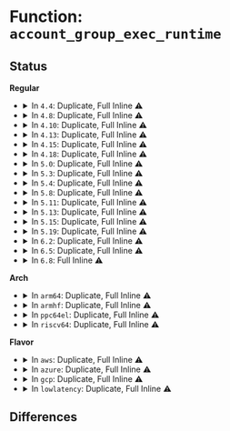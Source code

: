 # Function: <code>account_group_exec_runtime</code>

## Status
<b>Regular</b>
<ul>
<li>
<details>
<summary>In <code>4.4</code>: Duplicate, Full Inline ⚠️</summary>

**Collision:** Static Duplication

**Inline:** Full

**Transformation:** False

**Instances:**

```
In kernel/sched/fair.c (ffffffff810b4b23)
Location: kernel/sched/stats.h:253
Inline: True
Inline callers:
  - kernel/sched/fair.c:update_curr
```
```
In kernel/sched/rt.c (ffffffff810bfae7)
Location: kernel/sched/stats.h:253
Inline: True
Inline callers:
  - kernel/sched/rt.c:update_curr_rt
```
```
In kernel/sched/deadline.c (ffffffff810c21fa)
Location: kernel/sched/stats.h:253
Inline: True
Inline callers:
  - kernel/sched/deadline.c:update_curr_dl
```
```
In kernel/sched/stop_task.c (ffffffff810c3157)
Location: kernel/sched/stats.h:253
Inline: True
Inline callers:
  - kernel/sched/stop_task.c:put_prev_task_stop
```
</details>
</li>
<li>
<details>
<summary>In <code>4.8</code>: Duplicate, Full Inline ⚠️</summary>

**Collision:** Static Duplication

**Inline:** Full

**Transformation:** False

**Instances:**

```
In kernel/sched/fair.c (ffffffff810b7693)
Location: kernel/sched/stats.h:258
Inline: True
Inline callers:
  - kernel/sched/fair.c:update_curr
```
```
In kernel/sched/rt.c (ffffffff810c340e)
Location: kernel/sched/stats.h:258
Inline: True
Inline callers:
  - kernel/sched/rt.c:update_curr_rt
```
```
In kernel/sched/deadline.c (ffffffff810c5bcb)
Location: kernel/sched/stats.h:258
Inline: True
Inline callers:
  - kernel/sched/deadline.c:update_curr_dl
```
```
In kernel/sched/stop_task.c (ffffffff810c6acc)
Location: kernel/sched/stats.h:258
Inline: True
Inline callers:
  - kernel/sched/stop_task.c:put_prev_task_stop
```
</details>
</li>
<li>
<details>
<summary>In <code>4.10</code>: Duplicate, Full Inline ⚠️</summary>

**Collision:** Static Duplication

**Inline:** Full

**Transformation:** False

**Instances:**

```
In kernel/sched/fair.c (ffffffff810bf9a3)
Location: kernel/sched/stats.h:260
Inline: True
Inline callers:
  - kernel/sched/fair.c:update_curr
```
```
In kernel/sched/rt.c (ffffffff810c947e)
Location: kernel/sched/stats.h:260
Inline: True
Inline callers:
  - kernel/sched/rt.c:update_curr_rt
```
```
In kernel/sched/deadline.c (ffffffff810cbb8b)
Location: kernel/sched/stats.h:260
Inline: True
Inline callers:
  - kernel/sched/deadline.c:update_curr_dl
```
```
In kernel/sched/stop_task.c (ffffffff810ccaac)
Location: kernel/sched/stats.h:260
Inline: True
Inline callers:
  - kernel/sched/stop_task.c:put_prev_task_stop
```
</details>
</li>
<li>
<details>
<summary>In <code>4.13</code>: Duplicate, Full Inline ⚠️</summary>

**Collision:** Static Duplication

**Inline:** Full

**Transformation:** False

**Instances:**

```
In kernel/sched/fair.c (ffffffff810bb355)
Location: include/linux/sched/cputime.h:165
Inline: True
Inline callers:
  - kernel/sched/fair.c:update_curr
```
```
In kernel/sched/rt.c (ffffffff810c470c)
Location: include/linux/sched/cputime.h:165
Inline: True
Inline callers:
  - kernel/sched/rt.c:update_curr_rt
```
```
In kernel/sched/deadline.c (ffffffff810c7e4a)
Location: include/linux/sched/cputime.h:165
Inline: True
Inline callers:
  - kernel/sched/deadline.c:update_curr_dl
```
```
In kernel/sched/stop_task.c (ffffffff810cd964)
Location: include/linux/sched/cputime.h:165
Inline: True
Inline callers:
  - kernel/sched/stop_task.c:put_prev_task_stop
```
</details>
</li>
<li>
<details>
<summary>In <code>4.15</code>: Duplicate, Full Inline ⚠️</summary>

**Collision:** Static Duplication

**Inline:** Full

**Transformation:** False

**Instances:**

```
In kernel/sched/fair.c (ffffffff810c2f12)
Location: include/linux/sched/cputime.h:167
Inline: True
Inline callers:
  - kernel/sched/fair.c:update_curr
```
```
In kernel/sched/rt.c (ffffffff810cbddd)
Location: include/linux/sched/cputime.h:167
Inline: True
Inline callers:
  - kernel/sched/rt.c:update_curr_rt
```
```
In kernel/sched/deadline.c (ffffffff810cf596)
Location: include/linux/sched/cputime.h:167
Inline: True
Inline callers:
  - kernel/sched/deadline.c:update_curr_dl
```
```
In kernel/sched/stop_task.c (ffffffff810d51b1)
Location: include/linux/sched/cputime.h:167
Inline: True
Inline callers:
  - kernel/sched/stop_task.c:put_prev_task_stop
```
</details>
</li>
<li>
<details>
<summary>In <code>4.18</code>: Duplicate, Full Inline ⚠️</summary>

**Collision:** Static Duplication

**Inline:** Full

**Transformation:** False

**Instances:**

```
In kernel/sched/fair.c (ffffffff810c93df)
Location: include/linux/sched/cputime.h:167
Inline: True
Inline callers:
  - kernel/sched/fair.c:update_curr
```
```
In kernel/sched/rt.c (ffffffff810d3508)
Location: include/linux/sched/cputime.h:167
Inline: True
Inline callers:
  - kernel/sched/rt.c:update_curr_rt
```
```
In kernel/sched/deadline.c (ffffffff810d7109)
Location: include/linux/sched/cputime.h:167
Inline: True
Inline callers:
  - kernel/sched/deadline.c:update_curr_dl
```
```
In kernel/sched/stop_task.c (ffffffff810dd18f)
Location: include/linux/sched/cputime.h:167
Inline: True
Inline callers:
  - kernel/sched/stop_task.c:put_prev_task_stop
```
</details>
</li>
<li>
<details>
<summary>In <code>5.0</code>: Duplicate, Full Inline ⚠️</summary>

**Collision:** Static Duplication

**Inline:** Full

**Transformation:** False

**Instances:**

```
In kernel/sched/fair.c (ffffffff810d37cf)
Location: include/linux/sched/cputime.h:167
Inline: True
Inline callers:
  - kernel/sched/fair.c:update_curr
```
```
In kernel/sched/rt.c (ffffffff810dc8a7)
Location: include/linux/sched/cputime.h:167
Inline: True
Inline callers:
  - kernel/sched/rt.c:update_curr_rt
```
```
In kernel/sched/deadline.c (ffffffff810e1655)
Location: include/linux/sched/cputime.h:167
Inline: True
Inline callers:
  - kernel/sched/deadline.c:update_curr_dl
```
```
In kernel/sched/stop_task.c (ffffffff810e6def)
Location: include/linux/sched/cputime.h:167
Inline: True
Inline callers:
  - kernel/sched/stop_task.c:put_prev_task_stop
```
</details>
</li>
<li>
<details>
<summary>In <code>5.3</code>: Duplicate, Full Inline ⚠️</summary>

**Collision:** Static Duplication

**Inline:** Full

**Transformation:** False

**Instances:**

```
In kernel/sched/fair.c (ffffffff810dacc2)
Location: include/linux/sched/cputime.h:167
Inline: True
Inline callers:
  - kernel/sched/fair.c:update_curr
```
```
In kernel/sched/rt.c (ffffffff810e3848)
Location: include/linux/sched/cputime.h:167
Inline: True
Inline callers:
  - kernel/sched/rt.c:update_curr_rt
```
```
In kernel/sched/deadline.c (ffffffff810e810b)
Location: include/linux/sched/cputime.h:167
Inline: True
Inline callers:
  - kernel/sched/deadline.c:update_curr_dl
```
```
In kernel/sched/stop_task.c (ffffffff810eda7f)
Location: include/linux/sched/cputime.h:167
Inline: True
Inline callers:
  - kernel/sched/stop_task.c:put_prev_task_stop
```
</details>
</li>
<li>
<details>
<summary>In <code>5.4</code>: Duplicate, Full Inline ⚠️</summary>

**Collision:** Static Duplication

**Inline:** Full

**Transformation:** False

**Instances:**

```
In kernel/sched/fair.c (ffffffff810e4be2)
Location: include/linux/sched/cputime.h:169
Inline: True
Inline callers:
  - kernel/sched/fair.c:update_curr
```
```
In kernel/sched/rt.c (ffffffff810ef27f)
Location: include/linux/sched/cputime.h:169
Inline: True
Inline callers:
  - kernel/sched/rt.c:update_curr_rt
```
```
In kernel/sched/deadline.c (ffffffff810f34db)
Location: include/linux/sched/cputime.h:169
Inline: True
Inline callers:
  - kernel/sched/deadline.c:update_curr_dl
```
```
In kernel/sched/stop_task.c (ffffffff810f965f)
Location: include/linux/sched/cputime.h:169
Inline: True
Inline callers:
  - kernel/sched/stop_task.c:put_prev_task_stop
```
</details>
</li>
<li>
<details>
<summary>In <code>5.8</code>: Duplicate, Full Inline ⚠️</summary>

**Collision:** Static Duplication

**Inline:** Full

**Transformation:** False

**Instances:**

```
In kernel/sched/fair.c (ffffffff810ee1f2)
Location: include/linux/sched/cputime.h:169
Inline: True
Inline callers:
  - kernel/sched/fair.c:update_curr
```
```
In kernel/sched/rt.c (ffffffff810f8c78)
Location: include/linux/sched/cputime.h:169
Inline: True
Inline callers:
  - kernel/sched/rt.c:update_curr_rt
```
```
In kernel/sched/deadline.c (ffffffff810fcbc6)
Location: include/linux/sched/cputime.h:169
Inline: True
Inline callers:
  - kernel/sched/deadline.c:update_curr_dl
```
```
In kernel/sched/stop_task.c (ffffffff8110376f)
Location: include/linux/sched/cputime.h:169
Inline: True
Inline callers:
  - kernel/sched/stop_task.c:put_prev_task_stop
```
</details>
</li>
<li>
<details>
<summary>In <code>5.11</code>: Duplicate, Full Inline ⚠️</summary>

**Collision:** Static Duplication

**Inline:** Full

**Transformation:** False

**Instances:**

```
In kernel/sched/fair.c (ffffffff810ec005)
Location: include/linux/sched/cputime.h:169
Inline: True
Inline callers:
  - kernel/sched/fair.c:update_curr
```
```
In kernel/sched/rt.c (ffffffff810f6e8b)
Location: include/linux/sched/cputime.h:169
Inline: True
Inline callers:
  - kernel/sched/rt.c:update_curr_rt
```
```
In kernel/sched/deadline.c (ffffffff810fb0d6)
Location: include/linux/sched/cputime.h:169
Inline: True
Inline callers:
  - kernel/sched/deadline.c:update_curr_dl
```
```
In kernel/sched/stop_task.c (ffffffff81101e8f)
Location: include/linux/sched/cputime.h:169
Inline: True
Inline callers:
  - kernel/sched/stop_task.c:put_prev_task_stop
```
</details>
</li>
<li>
<details>
<summary>In <code>5.13</code>: Duplicate, Full Inline ⚠️</summary>

**Collision:** Static Duplication

**Inline:** Full

**Transformation:** False

**Instances:**

```
In kernel/sched/fair.c (ffffffff810ee9a4)
Location: include/linux/sched/cputime.h:169
Inline: True
Inline callers:
  - kernel/sched/fair.c:update_curr
```
```
In kernel/sched/rt.c (ffffffff810f8fdb)
Location: include/linux/sched/cputime.h:169
Inline: True
Inline callers:
  - kernel/sched/rt.c:update_curr_rt
```
```
In kernel/sched/deadline.c (ffffffff810fd2de)
Location: include/linux/sched/cputime.h:169
Inline: True
Inline callers:
  - kernel/sched/deadline.c:update_curr_dl
```
```
In kernel/sched/stop_task.c (ffffffff811041ff)
Location: include/linux/sched/cputime.h:169
Inline: True
Inline callers:
  - kernel/sched/stop_task.c:put_prev_task_stop
```
</details>
</li>
<li>
<details>
<summary>In <code>5.15</code>: Duplicate, Full Inline ⚠️</summary>

**Collision:** Static Duplication

**Inline:** Full

**Transformation:** False

**Instances:**

```
In kernel/sched/fair.c (ffffffff81106feb)
Location: include/linux/sched/cputime.h:169
Inline: True
Inline callers:
  - kernel/sched/fair.c:update_curr
```
```
In kernel/sched/rt.c (ffffffff811144d3)
Location: include/linux/sched/cputime.h:169
Inline: True
Inline callers:
  - kernel/sched/rt.c:update_curr_rt
```
```
In kernel/sched/deadline.c (ffffffff811196ae)
Location: include/linux/sched/cputime.h:169
Inline: True
Inline callers:
  - kernel/sched/deadline.c:update_curr_dl
```
```
In kernel/sched/stop_task.c (ffffffff81121301)
Location: include/linux/sched/cputime.h:169
Inline: True
Inline callers:
  - kernel/sched/stop_task.c:put_prev_task_stop
```
</details>
</li>
<li>
<details>
<summary>In <code>5.19</code>: Duplicate, Full Inline ⚠️</summary>

**Collision:** Static Duplication

**Inline:** Full

**Transformation:** False

**Instances:**

```
In kernel/sched/fair.c (ffffffff81124177)
Location: include/linux/sched/cputime.h:170
Inline: True
Inline callers:
  - kernel/sched/fair.c:update_curr
```
```
In kernel/sched/build_policy.c (ffffffff81136144)
Location: include/linux/sched/cputime.h:170
Inline: True
Inline callers:
  - kernel/sched/build_policy.c:update_curr_dl
  - kernel/sched/build_policy.c:update_curr_rt
```
```
In kernel/sched/build_utility.c (ffffffff81144033)
Location: include/linux/sched/cputime.h:170
Inline: True
Inline callers:
  - kernel/sched/build_utility.c:put_prev_task_stop
```
</details>
</li>
<li>
<details>
<summary>In <code>6.2</code>: Duplicate, Full Inline ⚠️</summary>

**Collision:** Static Duplication

**Inline:** Full

**Transformation:** False

**Instances:**

```
In kernel/sched/fair.c (ffffffff8114c118)
Location: include/linux/sched/cputime.h:170
Inline: True
Inline callers:
  - kernel/sched/fair.c:update_curr
```
```
In kernel/sched/build_policy.c (ffffffff81160724)
Location: include/linux/sched/cputime.h:170
Inline: True
Inline callers:
  - kernel/sched/build_policy.c:update_curr_dl
  - kernel/sched/build_policy.c:update_curr_rt
```
```
In kernel/sched/build_utility.c (ffffffff8116fd16)
Location: include/linux/sched/cputime.h:170
Inline: True
Inline callers:
  - kernel/sched/build_utility.c:put_prev_task_stop
```
</details>
</li>
<li>
<details>
<summary>In <code>6.5</code>: Duplicate, Full Inline ⚠️</summary>

**Collision:** Static Duplication

**Inline:** Full

**Transformation:** False

**Instances:**

```
In kernel/sched/fair.c (ffffffff8115a3a8)
Location: include/linux/sched/cputime.h:161
Inline: True
Inline callers:
  - kernel/sched/fair.c:update_curr
```
```
In kernel/sched/build_policy.c (ffffffff81170e4a)
Location: include/linux/sched/cputime.h:161
Inline: True
Inline callers:
  - kernel/sched/build_policy.c:update_curr_dl
  - kernel/sched/build_policy.c:update_curr_rt
```
```
In kernel/sched/build_utility.c (ffffffff8117e6a6)
Location: include/linux/sched/cputime.h:161
Inline: True
Inline callers:
  - kernel/sched/build_utility.c:put_prev_task_stop
```
</details>
</li>
<li>
<details>
<summary>In <code>6.8</code>: Full Inline ⚠️</summary>

**Collision:** Unique Static

**Inline:** Full

**Transformation:** False

**Instances:**

```
In kernel/sched/fair.c (ffffffff81164b30)
Location: include/linux/sched/cputime.h:161
Inline: True
Inline callers:
  - kernel/sched/fair.c:update_curr
  - kernel/sched/fair.c:update_curr_common
```
</details>
</li>
</ul>
<b>Arch</b>
<ul>
<li>
<details>
<summary>In <code>arm64</code>: Duplicate, Full Inline ⚠️</summary>

**Collision:** Static Duplication

**Inline:** Full

**Transformation:** False

**Instances:**

```
In kernel/sched/fair.c (ffff800010144920)
Location: include/linux/sched/cputime.h:169
Inline: True
Inline callers:
  - kernel/sched/fair.c:update_curr
```
```
In kernel/sched/rt.c (ffff8000101504a0)
Location: include/linux/sched/cputime.h:169
Inline: True
Inline callers:
  - kernel/sched/rt.c:update_curr_rt
```
```
In kernel/sched/deadline.c (ffff8000101556e8)
Location: include/linux/sched/cputime.h:169
Inline: True
Inline callers:
  - kernel/sched/deadline.c:update_curr_dl
```
```
In kernel/sched/stop_task.c (ffff80001015e010)
Location: include/linux/sched/cputime.h:169
Inline: True
Inline callers:
  - kernel/sched/stop_task.c:put_prev_task_stop
```
</details>
</li>
<li>
<details>
<summary>In <code>armhf</code>: Duplicate, Full Inline ⚠️</summary>

**Collision:** Static Duplication

**Inline:** Full

**Transformation:** False

**Instances:**

```
In kernel/sched/fair.c (c0392248)
Location: include/linux/sched/cputime.h:169
Inline: True
Inline callers:
  - kernel/sched/fair.c:update_curr
```
```
In kernel/sched/rt.c (c039e110)
Location: include/linux/sched/cputime.h:169
Inline: True
Inline callers:
  - kernel/sched/rt.c:update_curr_rt
```
```
In kernel/sched/deadline.c (c03a304c)
Location: include/linux/sched/cputime.h:169
Inline: True
Inline callers:
  - kernel/sched/deadline.c:update_curr_dl
```
```
In kernel/sched/stop_task.c (c03a9eac)
Location: include/linux/sched/cputime.h:169
Inline: True
Inline callers:
  - kernel/sched/stop_task.c:put_prev_task_stop
```
</details>
</li>
<li>
<details>
<summary>In <code>ppc64el</code>: Duplicate, Full Inline ⚠️</summary>

**Collision:** Static Duplication

**Inline:** Full

**Transformation:** False

**Instances:**

```
In kernel/sched/fair.c (c000000000195b6c)
Location: include/linux/sched/cputime.h:169
Inline: True
Inline callers:
  - kernel/sched/fair.c:update_curr
```
```
In kernel/sched/rt.c (c0000000001a4464)
Location: include/linux/sched/cputime.h:169
Inline: True
Inline callers:
  - kernel/sched/rt.c:update_curr_rt
```
```
In kernel/sched/deadline.c (c0000000001a98f8)
Location: include/linux/sched/cputime.h:169
Inline: True
Inline callers:
  - kernel/sched/deadline.c:update_curr_dl
```
```
In kernel/sched/stop_task.c (c0000000001b2c48)
Location: include/linux/sched/cputime.h:169
Inline: True
Inline callers:
  - kernel/sched/stop_task.c:put_prev_task_stop
```
</details>
</li>
<li>
<details>
<summary>In <code>riscv64</code>: Duplicate, Full Inline ⚠️</summary>

**Collision:** Static Duplication

**Inline:** Full

**Transformation:** False

**Instances:**

```
In kernel/sched/fair.c (ffffffe0000f1502)
Location: include/linux/sched/cputime.h:169
Inline: True
Inline callers:
  - kernel/sched/fair.c:update_curr
```
```
In kernel/sched/rt.c (ffffffe0000f8c2c)
Location: include/linux/sched/cputime.h:169
Inline: True
Inline callers:
  - kernel/sched/rt.c:update_curr_rt
```
```
In kernel/sched/deadline.c (ffffffe0000fd28e)
Location: include/linux/sched/cputime.h:169
Inline: True
Inline callers:
  - kernel/sched/deadline.c:update_curr_dl
```
```
In kernel/sched/stop_task.c (ffffffe000102520)
Location: include/linux/sched/cputime.h:169
Inline: True
Inline callers:
  - kernel/sched/stop_task.c:put_prev_task_stop
```
</details>
</li>
</ul>
<b>Flavor</b>
<ul>
<li>
<details>
<summary>In <code>aws</code>: Duplicate, Full Inline ⚠️</summary>

**Collision:** Static Duplication

**Inline:** Full

**Transformation:** False

**Instances:**

```
In kernel/sched/fair.c (ffffffff810ded92)
Location: include/linux/sched/cputime.h:169
Inline: True
Inline callers:
  - kernel/sched/fair.c:update_curr
```
```
In kernel/sched/rt.c (ffffffff810e8c08)
Location: include/linux/sched/cputime.h:169
Inline: True
Inline callers:
  - kernel/sched/rt.c:update_curr_rt
```
```
In kernel/sched/deadline.c (ffffffff810ec8db)
Location: include/linux/sched/cputime.h:169
Inline: True
Inline callers:
  - kernel/sched/deadline.c:update_curr_dl
```
```
In kernel/sched/stop_task.c (ffffffff810f2a5f)
Location: include/linux/sched/cputime.h:169
Inline: True
Inline callers:
  - kernel/sched/stop_task.c:put_prev_task_stop
```
</details>
</li>
<li>
<details>
<summary>In <code>azure</code>: Duplicate, Full Inline ⚠️</summary>

**Collision:** Static Duplication

**Inline:** Full

**Transformation:** False

**Instances:**

```
In kernel/sched/fair.c (ffffffff810cdda2)
Location: include/linux/sched/cputime.h:169
Inline: True
Inline callers:
  - kernel/sched/fair.c:update_curr
```
```
In kernel/sched/rt.c (ffffffff810d863f)
Location: include/linux/sched/cputime.h:169
Inline: True
Inline callers:
  - kernel/sched/rt.c:update_curr_rt
```
```
In kernel/sched/deadline.c (ffffffff810dc97b)
Location: include/linux/sched/cputime.h:169
Inline: True
Inline callers:
  - kernel/sched/deadline.c:update_curr_dl
```
```
In kernel/sched/stop_task.c (ffffffff810e2b6f)
Location: include/linux/sched/cputime.h:169
Inline: True
Inline callers:
  - kernel/sched/stop_task.c:put_prev_task_stop
```
</details>
</li>
<li>
<details>
<summary>In <code>gcp</code>: Duplicate, Full Inline ⚠️</summary>

**Collision:** Static Duplication

**Inline:** Full

**Transformation:** False

**Instances:**

```
In kernel/sched/fair.c (ffffffff810db112)
Location: include/linux/sched/cputime.h:169
Inline: True
Inline callers:
  - kernel/sched/fair.c:update_curr
```
```
In kernel/sched/rt.c (ffffffff810e57af)
Location: include/linux/sched/cputime.h:169
Inline: True
Inline callers:
  - kernel/sched/rt.c:update_curr_rt
```
```
In kernel/sched/deadline.c (ffffffff810e9a0b)
Location: include/linux/sched/cputime.h:169
Inline: True
Inline callers:
  - kernel/sched/deadline.c:update_curr_dl
```
```
In kernel/sched/stop_task.c (ffffffff810efb8f)
Location: include/linux/sched/cputime.h:169
Inline: True
Inline callers:
  - kernel/sched/stop_task.c:put_prev_task_stop
```
</details>
</li>
<li>
<details>
<summary>In <code>lowlatency</code>: Duplicate, Full Inline ⚠️</summary>

**Collision:** Static Duplication

**Inline:** Full

**Transformation:** False

**Instances:**

```
In kernel/sched/fair.c (ffffffff810e6ddc)
Location: include/linux/sched/cputime.h:169
Inline: True
Inline callers:
  - kernel/sched/fair.c:update_curr
```
```
In kernel/sched/rt.c (ffffffff810efac8)
Location: include/linux/sched/cputime.h:169
Inline: True
Inline callers:
  - kernel/sched/rt.c:update_curr_rt
```
```
In kernel/sched/deadline.c (ffffffff810f49bb)
Location: include/linux/sched/cputime.h:169
Inline: True
Inline callers:
  - kernel/sched/deadline.c:update_curr_dl
```
```
In kernel/sched/stop_task.c (ffffffff810fabdf)
Location: include/linux/sched/cputime.h:169
Inline: True
Inline callers:
  - kernel/sched/stop_task.c:put_prev_task_stop
```
</details>
</li>
</ul>

## Differences
